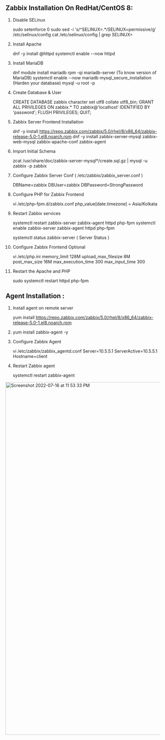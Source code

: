 Zabbix Installation On RedHat/CentOS 8: 
---------------------------------------

1. Disable SELinux

    sudo setenforce 0
    sudo sed -i 's/^SELINUX=.*/SELINUX=permissive/g' /etc/selinux/config
    cat /etc/selinux/config | grep SELINUX=


2. Install Apache

    dnf -y install @httpd
    systemctl enable --now httpd


3. Install MariaDB

    dnf module install mariadb
    rpm -qi mariadb-server (To know version of MariaDB)
    systemctl enable --now mariadb
    mysql_secure_installation  (Harden your database)
    mysql -u root -p


4. Create Database & User

    CREATE DATABASE zabbix character set utf8 collate utf8_bin;
    GRANT ALL PRIVILEGES ON zabbix.* TO zabbix@'localhost' IDENTIFIED BY 'password';
    FLUSH PRIVILEGES;
    QUIT;


5. Zabbix Server Frontend Installation

    dnf -y install https://repo.zabbix.com/zabbix/5.0/rhel/8/x86_64/zabbix-release-5.0-1.el8.noarch.rpm
    dnf -y install zabbix-server-mysql zabbix-web-mysql zabbix-apache-conf zabbix-agent


6. Import Initial Schema

    zcat /usr/share/doc/zabbix-server-mysql*/create.sql.gz | mysql -u zabbix -p zabbix


7. Configure Zabbix Server Conf ( /etc/zabbix/zabbix_server.conf )

    DBName=zabbix
    DBUser=zabbix
    DBPassword=StrongPassword

8. Configure PHP for Zabbix Frontend

    vi /etc/php-fpm.d/zabbix.conf
    php_value[date.timezone] = Asia/Kolkata


9. Restart Zabbix services

    systemctl restart zabbix-server zabbix-agent httpd php-fpm
    systemctl enable zabbix-server zabbix-agent httpd php-fpm

    systemctl status zabbix-server  ( Server Status )


10. Configure Zabbix Frontend Optional

    vi /etc/php.ini
    memory_limit 128M
    upload_max_filesize 8M
    post_max_size 16M
    max_execution_time 300
    max_input_time 300

11. Restart the Apache and PHP 

    sudo systemctl restart httpd php-fpm



Agent Installation : 
--------------------

1. Install agent on remote server 

    yum install https://repo.zabbix.com/zabbix/5.0/rhel/8/x86_64/zabbix-release-5.0-1.el8.noarch.rpm

2. yum install zabbix-agent -y

3. Configure Zabbix Agent

    vi /etc/zabbix/zabbix_agentd.conf
    Server=10.5.5.1
    ServerActive=10.5.5.1
    Hostname=client

4. Restart Zabbix agent

    systemctl restart zabbix-agent
    
<img width="1152" alt="Screenshot 2022-07-16 at 11 53 33 PM" src="https://user-images.githubusercontent.com/51190838/179367531-a484eb10-361d-4fa9-883e-a93d67050a8b.png">

